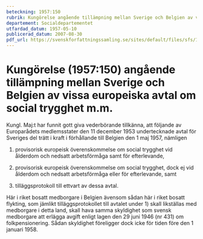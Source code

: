 ```yaml
---
beteckning: 1957:150
rubrik: Kungörelse angående tillämpning mellan Sverige och Belgien av vissa europeiska avtal om social trygghet m.m.
departement: Socialdepartementet
utfardad_datum: 1957-05-10
publicerad_datum: 2007-08-30
pdf_url: https://svenskforfattningssamling.se/sites/default/files/sfs/1957-05/SFS1957-150.pdf
---
```


# Kungörelse (1957:150) angående tillämpning mellan Sverige och Belgien av vissa europeiska avtal om social trygghet m.m.

Kungl. Maj:t har funnit gott giva vederbörande tillkänna, att följande av Europarådets medlemsstater den 11 december 1953 undertecknade avtal för Sveriges del trätt i kraft i förhållande till Belgien den 1 maj 1957, nämligen

1) provisorisk europeisk överenskommelse om social trygghet vid ålderdom och nedsatt arbetsförmåga samt för efterlevande,

2) provisorisk europeisk överenskommelse om social trygghet, dock ej vid ålderdom och nedsatt arbetsförmåga eller för efterlevande, samt

3) tilläggsprotokoll till ettvart av dessa avtal.

Här i riket bosatt medborgare i Belgien ävensom sådan här i riket bosatt flykting, som jämlikt tilläggsprotokollet till avtalet under 1) skall likställas med medborgare i detta land, skall hava samma skyldighet som svensk medborgare att erlägga avgift enligt lagen den 29 juni 1946 (nr 431) om folkpensionering. Sådan skyldighet föreligger dock icke för tiden före den 1 januari 1958.